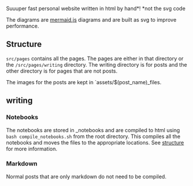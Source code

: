 Suuuper fast personal website written in html by hand\*!
\*not the svg code

The diagrams are [mermaid.js](https://mermaid.js.org/) diagrams and are built as svg to improve performance.

## Structure
`src/pages` contains all the pages. The pages are either in that directory or the `/src/pages/writing` directory. The writing directory is for posts and the other directory is for pages that are not posts.

The images for the posts are kept in `assets/$(post_name)_files.

## writing

### Notebooks

The notebooks are stored in \_notebooks and are compiled to html using `bash compile_notebooks.sh` from the root directory. This compiles all the notebooks and moves the files to the appropriate locations. See [structure](#structure) for more information.

### Markdown

Normal posts that are only markdown do not need to be compiled.
